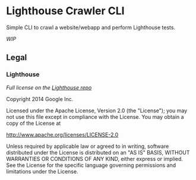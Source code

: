 # Lighthouse Crawler CLI

Simple CLI to crawl a website/webapp and perform Lighthouse tests.

*WIP*

## Legal

### Lighthouse

*Full license on the [Lighthouse repo](https://github.com/GoogleChrome/lighthouse/blob/master/LICENSE)*

Copyright 2014 Google Inc.

Licensed under the Apache License, Version 2.0 (the "License");
you may not use this file except in compliance with the License.
You may obtain a copy of the License at

http://www.apache.org/licenses/LICENSE-2.0

Unless required by applicable law or agreed to in writing, software
distributed under the License is distributed on an "AS IS" BASIS,
WITHOUT WARRANTIES OR CONDITIONS OF ANY KIND, either express or implied.
See the License for the specific language governing permissions and
limitations under the License.